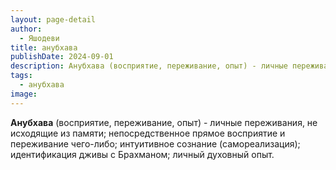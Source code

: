 ```yaml
---
layout: page-detail
author:
  - Яшодеви
title: анубхава
publishDate: 2024-09-01
description: Анубхава (восприятие, переживание, опыт) - личные переживания, не исходящие из памяти; непосредственное прямое восприятие и переживание чего-либо; интуитивное сознание (самореализация); идентификация дживы с Брахманом; личный духовный опыт.
tags:
  - анубхава
image:
---
```

**Анубхава** (восприятие, переживание, опыт) - личные переживания, не исходящие из памяти; непосредственное прямое восприятие и переживание чего-либо; интуитивное сознание (самореализация); идентификация дживы с Брахманом; личный духовный опыт.

